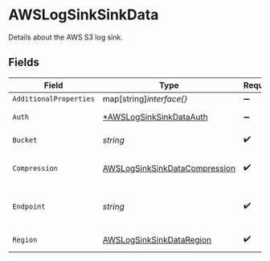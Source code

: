 # AWSLogSinkSinkData

Details about the AWS S3 log sink.


## Fields

| Field                                                                                 | Type                                                                                  | Required                                                                              | Description                                                                           | Example                                                                               |
| ------------------------------------------------------------------------------------- | ------------------------------------------------------------------------------------- | ------------------------------------------------------------------------------------- | ------------------------------------------------------------------------------------- | ------------------------------------------------------------------------------------- |
| `AdditionalProperties`                                                                | map[string]*interface{}*                                                              | :heavy_minus_sign:                                                                    | N/A                                                                                   |                                                                                       |
| `Auth`                                                                                | [*AWSLogSinkSinkDataAuth](../../models/shared/awslogsinksinkdataauth.md)              | :heavy_minus_sign:                                                                    | Authentication object.                                                                |                                                                                       |
| `Bucket`                                                                              | *string*                                                                              | :heavy_check_mark:                                                                    | Name of the S3 Bucket.                                                                | northflank-logs                                                                       |
| `Compression`                                                                         | [AWSLogSinkSinkDataCompression](../../models/shared/awslogsinksinkdatacompression.md) | :heavy_check_mark:                                                                    | Log file compression method.                                                          | gzip                                                                                  |
| `Endpoint`                                                                            | *string*                                                                              | :heavy_check_mark:                                                                    | Endpoint for the AWS S3 or compatible API bucket.                                     | my.bucket.com                                                                         |
| `Region`                                                                              | [AWSLogSinkSinkDataRegion](../../models/shared/awslogsinksinkdataregion.md)           | :heavy_check_mark:                                                                    | Region of the S3 bucket.                                                              | eu-west-2                                                                             |